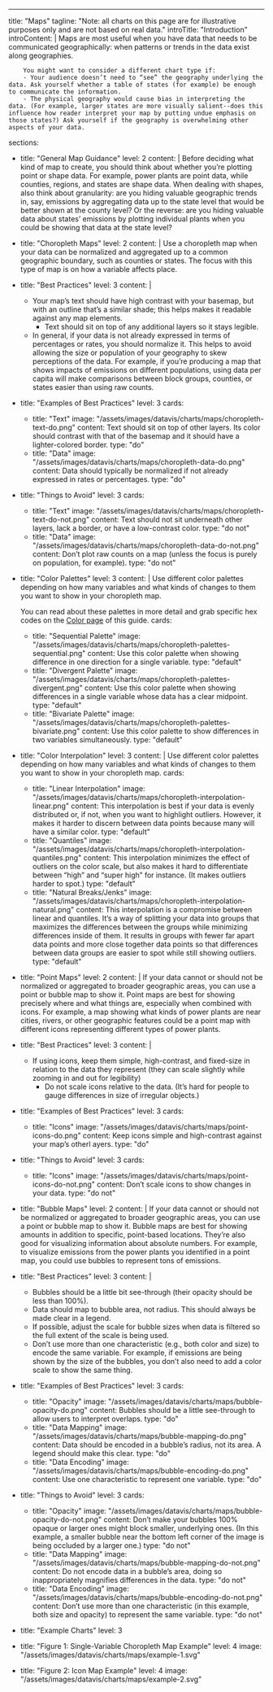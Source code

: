 ---
title: "Maps"
tagline: "Note: all charts on this page are for illustrative purposes only and are not based on real data."
introTitle: "Introduction"
introContent: | 
        Maps are most useful when you have data that needs to be communicated geographically: when patterns or trends in the data exist along geographies.

        You might want to consider a different chart type if:
        - Your audience doesn’t need to “see” the geography underlying the data. Ask yourself whether a table of states (for example) be enough to communicate the information.
        - The physical geography would cause bias in interpreting the data. (For example, larger states are more visually salient--does this influence how reader interpret your map by putting undue emphasis on those states?) Ask yourself if the geography is overwhelming other aspects of your data.
sections:
  - title: "General Map Guidance"
    level: 2
    content: |
      Before deciding what kind of map to create, you should think about whether you’re plotting point or shape data. For example, power plants are point data, while counties, regions, and states are shape data. When dealing with shapes, also think about granularity: are you hiding valuable geographic trends in, say, emissions by aggregating data up to the state level that would be better shown at the county level? Or the reverse: are you hiding valuable data about states’ emissions by plotting individual plants when you could be showing that data at the state level?
  - title: "Choropleth Maps"
    level: 2
    content: |
      Use a choropleth map when your data can be normalized and aggregated up to a common geographic boundary, such as counties or states. The focus with this type of map is on how a variable affects place.
  - title: "Best Practices"
    level: 3
    content: |
      - Your map’s text should have high contrast with your basemap, but with an outline that’s a similar shade; this helps makes it readable against any map elements.
          - Text should sit on top of any additional layers so it stays legible.
      - In general, if your data is not already expressed in terms of percentages or rates, you should normalize it. This helps to avoid allowing the size or population of your geography to skew perceptions of the data. For ­example, if you’re producing a map that shows impacts of emissions on different populations, using data per capita will make comparisons between block groups, counties, or states easier than using raw counts.
  - title: "Examples of Best Practices"
    level: 3 
    cards:
    - title: "Text"
      image: "/assets/images/datavis/charts/maps/choropleth-text-do.png"
      content: Text should sit on top of other layers. Its color should contrast with that of the basemap and it should have a lighter-colored border.
      type: "do"
    - title: "Data"
      image: "/assets/images/datavis/charts/maps/choropleth-data-do.png"
      content: Data should typically be normalized if not already expressed in rates or percentages.
      type: "do"
  - title: "Things to Avoid" 
    level: 3 
    cards:
    - title: "Text"
      image: "/assets/images/datavis/charts/maps/choropleth-text-do-not.png"
      content: Text should not sit underneath other layers, lack a border, or have a low-contrast color.
      type: "do not"
    - title: "Data"
      image: "/assets/images/datavis/charts/maps/choropleth-data-do-not.png"
      content: Don’t plot raw counts on a map (unless the focus is purely on population, for example).
      type: "do not"
  - title: "Color Palettes"
    level: 3 
    content: |
      Use different color palettes depending on how many variables and what kinds of changes to them you want to show in your choropleth map.

      You can read about these palettes in more detail and grab specific hex codes on the [Color page](#/datavis/design-elements/color) of this guide.
    cards:
    - title: "Sequential Palette"
      image: "/assets/images/datavis/charts/maps/choropleth-palettes-sequential.png"
      content: Use this color palette when showing difference in one direction for a single variable.
      type: "default"
    - title: "Divergent Palette"
      image: "/assets/images/datavis/charts/maps/choropleth-palettes-divergent.png"
      content: Use this color palette when showing differences in a single variable whose data has a clear midpoint.
      type: "default"
    - title: "Bivariate Palette"
      image: "/assets/images/datavis/charts/maps/choropleth-palettes-bivariate.png"
      content: Use this color palette to show differences in two variables simultaneously.
      type: "default"
  - title: "Color Interpolation"
    level: 3 
    content: |
      Use different color palettes depending on how many variables and what kinds of changes to them you want to show in your choropleth map.
    cards:
    - title: "Linear Interpolation"
      image: "/assets/images/datavis/charts/maps/choropleth-interpolation-linear.png"
      content: This interpolation is best if your data is evenly distributed or, if not, when you want to highlight outliers. However, it makes it harder to discern between data points because many will have a similar color.
      type: "default"
    - title: "Quantiles"
      image: "/assets/images/datavis/charts/maps/choropleth-interpolation-quantiles.png"
      content: This interpolation minimizes the effect of outliers on the color scale, but also makes it hard to differentiate between “high” and “super high” for instance. (It makes outliers harder to spot.)
      type: "default"
    - title: "Natural Breaks/Jenks"
      image: "/assets/images/datavis/charts/maps/choropleth-interpolation-natural.png"
      content: This interpolation is a compromise between linear and quantiles. It’s a way of splitting your data into groups that maximizes the differences between the groups while minimizing differences inside of them. It results in groups with fewer far apart data points and more close together data points so that differences between data groups are easier to spot while still showing outliers.
      type: "default"
  - title: "Point Maps"
    level: 2
    content: |
      If your data cannot or should not be normalized or aggregated to broader geographic areas, you can use a point or bubble map to show it. Point maps are best for showing precisely where and what things are, especially when combined with icons. For example, a map showing what kinds of power plants are near cities, rivers, or other geographic features could be a point map with different icons representing different types of power plants.
  - title: "Best Practices"
    level: 3
    content: |
      - If using icons, keep them simple, high-contrast, and fixed-size in relation to the data they represent (they can scale slightly while zooming in and out for legibility)
        - Do not scale icons relative to the data. (It’s hard for people to gauge differences in size of irregular objects.)
  - title: "Examples of Best Practices"
    level: 3 
    cards:
    - title: "Icons"
      image: "/assets/images/datavis/charts/maps/point-icons-do.png"
      content: Keep icons simple and high-contrast against your map’s otherl ayers.
      type: "do"
  - title: "Things to Avoid"
    level: 3 
    cards:
    - title: "Icons"
      image: "/assets/images/datavis/charts/maps/point-icons-do-not.png"
      content: Don’t scale icons to show changes in your data.
      type: "do not"
  - title: "Bubble Maps"
    level: 2
    content: |
      If your data cannot or should not be normalized or aggregated to broader geographic areas, you can use a point or bubble map to show it. Bubble maps are best for showing amounts in addition to specific, point-based locations. They’re also good for visualizing information about absolute numbers. For example, to visualize emissions from the power plants you identified in a point map, you could use bubbles to represent tons of emissions.
  - title: "Best Practices"
    level: 3
    content: |
      - Bubbles should be a little bit see-through (their opacity should be less than 100%).
      - Data should map to bubble area, not radius. This should always be made clear in a legend.
      - If possible, adjust the scale for bubble sizes when data is filtered so the full extent of the scale is being used.
      - Don’t use more than one characteristic (e.g., both color and size) to encode the same variable. For example, if emissions are being shown by the size of the bubbles, you don’t also need to add a color scale to show the same thing.
  - title: "Examples of Best Practices"
    level: 3
    cards:
    - title: "Opacity"
      image: "/assets/images/datavis/charts/maps/bubble-opacity-do.png"
      content: Bubbles should be a little see-through to allow users to interpret overlaps.
      type: "do"
    - title: "Data Mapping"
      image: "/assets/images/datavis/charts/maps/bubble-mapping-do.png"
      content: Data should be encoded in a bubble’s radius, not its area. A legend should make this clear.
      type: "do"
    - title: "Data Encoding"
      image: "/assets/images/datavis/charts/maps/bubble-encoding-do.png"
      content: Use one characteristic to represent one variable.
      type: "do"
  - title: "Things to Avoid"
    level: 3
    cards:
    - title: "Opacity"
      image: "/assets/images/datavis/charts/maps/bubble-opacity-do-not.png"
      content: Don’t make your bubbles 100% opaque or larger ones might block smaller, underlying ones. (In this example, a smaller bubble near the bottom left corner of the image is being occluded by a larger one.)
      type: "do not"
    - title: "Data Mapping"
      image: "/assets/images/datavis/charts/maps/bubble-mapping-do-not.png"
      content: Do not encode data in a bubble’s area, doing so inappropriately magnifies differences in the data.
      type: "do not"
    - title: "Data Encoding"
      image: "/assets/images/datavis/charts/maps/bubble-encoding-do-not.png"
      content: Don’t use more than one characteristic (in this example, both size and opacity) to represent the same variable.
      type: "do not"
  - title: "Example Charts"
    level: 3
  - title: "Figure 1: Single-Variable Choropleth Map Example"
    level: 4
    image: "/assets/images/datavis/charts/maps/example-1.svg"    
  - title: "Figure 2: Icon Map Example"
    level: 4
    image: "/assets/images/datavis/charts/maps/example-2.svg"


 